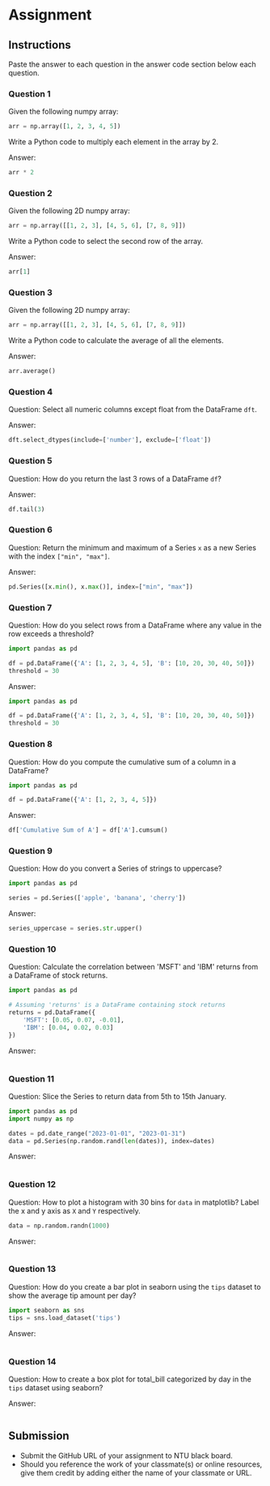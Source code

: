 # Assignment

## Instructions

Paste the answer to each question in the answer code section below each question.

### Question 1

Given the following numpy array:

```python
arr = np.array([1, 2, 3, 4, 5])
```

Write a Python code to multiply each element in the array by 2.

Answer:

```python
arr * 2
```

### Question 2

Given the following 2D numpy array:

```python
arr = np.array([[1, 2, 3], [4, 5, 6], [7, 8, 9]])
```

Write a Python code to select the second row of the array.

Answer:

```python
arr[1]
```
### Question 3

Given the following 2D numpy array:

```python
arr = np.array([[1, 2, 3], [4, 5, 6], [7, 8, 9]])
```

Write a Python code to calculate the average of all the elements.

Answer:

```python
arr.average()
```
### Question 4

Question: Select all numeric columns except float from the DataFrame `dft`.

Answer:

```python
dft.select_dtypes(include=['number'], exclude=['float'])
```

### Question 5

Question: How do you return the last 3 rows of a DataFrame `df`?

Answer:

```python
df.tail(3)
```

### Question 6

Question: Return the minimum and maximum of a Series `x` as a new Series with the index `["min", "max"]`.

Answer:

```python
pd.Series([x.min(), x.max()], index=["min", "max"])
```

### Question 7

Question: How do you select rows from a DataFrame where any value in the row exceeds a threshold?

```python
import pandas as pd

df = pd.DataFrame({'A': [1, 2, 3, 4, 5], 'B': [10, 20, 30, 40, 50]})
threshold = 30
```

Answer:

```python
import pandas as pd

df = pd.DataFrame({'A': [1, 2, 3, 4, 5], 'B': [10, 20, 30, 40, 50]})
threshold = 30
```

### Question 8

Question: How do you compute the cumulative sum of a column in a DataFrame?

```python
import pandas as pd

df = pd.DataFrame({'A': [1, 2, 3, 4, 5]})
```

Answer:

```python
df['Cumulative Sum of A'] = df['A'].cumsum()
```

### Question 9

Question: How do you convert a Series of strings to uppercase?

```python
import pandas as pd

series = pd.Series(['apple', 'banana', 'cherry'])
```

Answer:

```python
series_uppercase = series.str.upper()
```

### Question 10

Question: Calculate the correlation between 'MSFT' and 'IBM' returns from a DataFrame of stock returns.

```python
import pandas as pd

# Assuming 'returns' is a DataFrame containing stock returns
returns = pd.DataFrame({
    'MSFT': [0.05, 0.07, -0.01],
    'IBM': [0.04, 0.02, 0.03]
})
```

Answer:

```python

```

### Question 11

Question: Slice the Series to return data from 5th to 15th January.

```python
import pandas as pd
import numpy as np

dates = pd.date_range("2023-01-01", "2023-01-31")
data = pd.Series(np.random.rand(len(dates)), index=dates)
```

Answer:

```python

```

### Question 12

Question: How to plot a histogram with 30 bins for `data` in matplotlib? Label the x and y axis as `X` and `Y` respectively.

```python
data = np.random.randn(1000)
```

Answer:

```python

```

### Question 13

Question: How do you create a bar plot in seaborn using the `tips` dataset to show the average tip amount per day?

```python
import seaborn as sns
tips = sns.load_dataset('tips')
```

Answer:

```python

```

### Question 14

Question: How to create a box plot for total_bill categorized by day in the `tips` dataset using seaborn?

Answer:

```python

```

## Submission

- Submit the GitHub URL of your assignment to NTU black board.
- Should you reference the work of your classmate(s) or online resources, give them credit by adding either the name of your classmate or URL.
